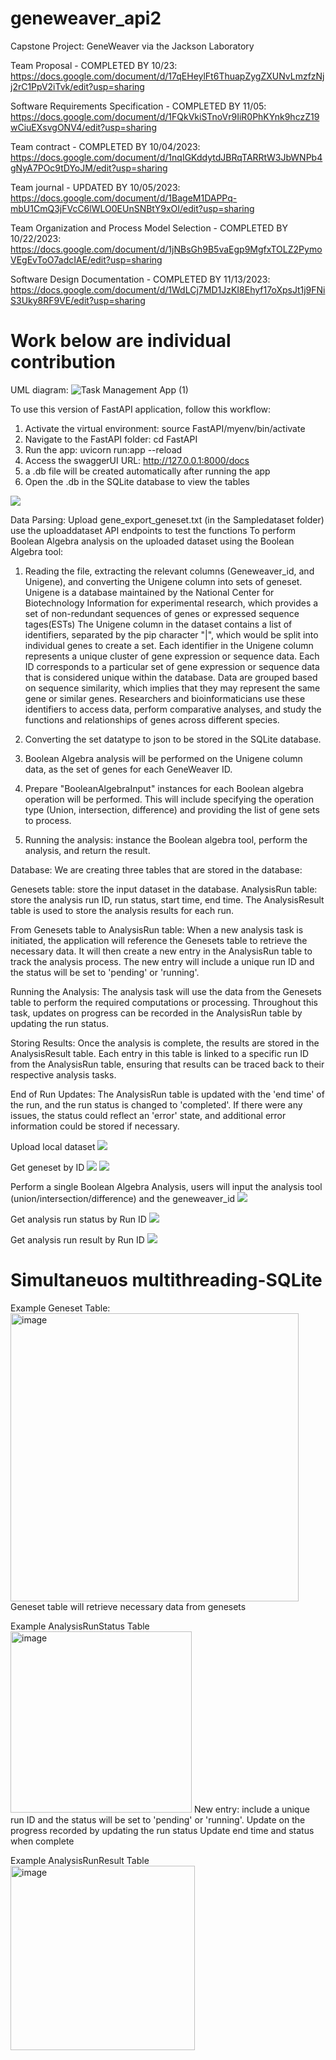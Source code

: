 # geneweaver_api2
Capstone Project: GeneWeaver via the Jackson Laboratory

Team Proposal - COMPLETED BY 10/23: 
https://docs.google.com/document/d/17qEHeylFt6ThuapZygZXUNvLmzfzNjj2rC1PpV2iTvk/edit?usp=sharing

Software Requirements Specification - COMPLETED BY 11/05: 
https://docs.google.com/document/d/1FQkVkiSTnoVr9IiR0PhKYnk9hczZ19wCiuEXsvgONV4/edit?usp=sharing

Team contract - COMPLETED BY 10/04/2023: 
https://docs.google.com/document/d/1nqIGKddytdJBRqTARRtW3JbWNPb4gNyA7POc9tDYoJM/edit?usp=sharing

Team journal - UPDATED BY 10/05/2023: 
https://docs.google.com/document/d/1BageM1DAPPq-mbU1CmQ3jFVcC6lWLO0EUnSNBtY9xOI/edit?usp=sharing

Team Organization and Process Model Selection - COMPLETED BY 10/22/2023: 
https://docs.google.com/document/d/1jNBsGh9B5vaEgp9MgfxTOLZ2PymoVEgEvToO7adcIAE/edit?usp=sharing

Software Design Documentation - COMPLETED BY 11/13/2023: 
https://docs.google.com/document/d/1WdLCj7MD1JzKI8Ehyf17oXpsJt1j9FNiS3Uky8RF9VE/edit?usp=sharing

# Work below are individual contribution
UML diagram:
![Task Management App (1)](https://github.com/xinyan30425/geneweaver_api2/assets/91167901/524ad25e-0b96-402c-aa84-fca0f29f7d7b)


To use this version of FastAPI application, follow this workflow:
1. Activate the virtual environment: source FastAPI/myenv/bin/activate
2. Navigate to the FastAPI folder: cd FastAPI
3. Run the app: uvicorn run:app --reload 
4. Access the swaggerUI URL: http://127.0.0.1:8000/docs
5. a .db file will be created automatically after running the app
6. Open the .db in the SQLite database to view the tables

![](FastAPI/Readme_image/Picture1.png)

Data Parsing:
Upload gene_export_geneset.txt (in the Sampledataset folder) use the uploaddataset API endpoints to test the functions
To perform Boolean Algebra analysis on the uploaded dataset using the Boolean Algebra tool:
1.	Reading the file, extracting the relevant columns (Geneweaver_id, and Unigene), and converting the Unigene column into sets of geneset.
Unigene is a database maintained by the National Center for Biotechnology Information for experimental research, which provides a set of non-redundant sequences of genes or expressed sequence tages(ESTs)
The Unigene column in the dataset contains a list of identifiers, separated by the pip character "|", which would be split into individual genes to create a set.
Each identifier in the Unigene column represents a unique cluster of gene expression or sequence data.
Each ID corresponds to a particular set of gene expression or sequence data that is considered unique within the database. 
Data are grouped based on sequence similarity, which implies that they may represent the same gene or similar genes.
Researchers and bioinformaticians use these identifiers to access data, perform comparative analyses, and study the functions and relationships of genes across different species.

2.	Converting the set datatype to json to be stored in the SQLite database.
3.	Boolean Algebra analysis will be performed on the Unigene column data, as the set of genes for each GeneWeaver ID.
4.	Prepare "BooleanAlgebraInput" instances for each Boolean algebra operation will be performed.
    This will include specifying the operation type (Union, intersection, difference) and providing the list of gene sets to process.
5.	Running the analysis: instance the Boolean algebra tool, perform the analysis, and return the result.

Database:
We are creating three tables that are stored in the database:

Genesets table: store the input dataset in the database.
AnalysisRun table: store the analysis run ID, run status, start time, end time.
The AnalysisResult table is used to store the analysis results for each run.

From Genesets table to AnalysisRun table: 
When a new analysis task is initiated, the application will reference the Genesets table to retrieve the necessary data. 
It will then create a new entry in the AnalysisRun table to track the analysis process. 
The new entry will include a unique run ID and the status will be set to 'pending' or 'running'.

Running the Analysis: 
The analysis task will use the data from the Genesets table to perform the required computations or processing. 
Throughout this task, updates on progress can be recorded in the AnalysisRun table by updating the run status.

Storing Results: 
Once the analysis is complete, the results are stored in the AnalysisResult table. 
Each entry in this table is linked to a specific run ID from the AnalysisRun table, ensuring that results can be traced back to their respective analysis tasks.

End of Run Updates: 
The AnalysisRun table is updated with the 'end time' of the run, and the run status is changed to 'completed'. 
If there were any issues, the status could reflect an 'error' state, and additional error information could be stored if necessary.

Upload local dataset
![](FastAPI/Readme_image/Picture2.png)

Get geneset by ID
![](FastAPI/Readme_image/Picture3.png)
![](FastAPI/Readme_image/Picture4.png)

Perform a single Boolean Algebra Analysis, users will input the analysis tool (union/intersection/difference) and the geneweaver_id
![](FastAPI/Readme_image/Picture5.png)

Get analysis run status by Run ID
![](FastAPI/Readme_image/Picture6.png)

Get analysis run result by Run ID
![](FastAPI/Readme_image/Picture7.png)

# Simultaneuos multithreading-SQLite
Example Geneset Table:
<img width="461" alt="image" src="https://github.com/xinyan30425/geneweaver_api2/assets/91167901/7b7a7872-38fd-41cf-bcc2-fc944cbbcb23">
Geneset table will retrieve necessary data from genesets

Example AnalysisRunStatus Table
<img width="290" alt="image" src="https://github.com/xinyan30425/geneweaver_api2/assets/91167901/56c0d3d9-985f-4502-afa6-8490f99ea870">
New entry:
include a unique run ID and the status will be set to 'pending' or 'running'.
Update on the progress recorded by updating the run status
Update end time and status when complete

Example AnalysisRunResult Table
<img width="295" alt="image" src="https://github.com/xinyan30425/geneweaver_api2/assets/91167901/b4505b4a-a19d-4cae-89b0-a0127d5d45e3">
















